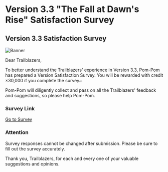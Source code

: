# Version 3.3 "The Fall at Dawn's Rise" Satisfaction Survey
## Version 3.3 Satisfaction Survey
![Banner](https://sdk.hoyoverse.com/upload/ann/2025/04/17/d20d2811e946c33b96cf1a30a2e87af7_7365197828329847678.png)

Dear Trailblazers,

To better understand the Trailblazers' experience in Version 3.3, Pom-Pom has prepared a Version Satisfaction Survey. You will be rewarded with credit ×30,000 if you complete the survey~

Pom-Pom will diligently collect and pass on all the Trailblazers' feedback and suggestions, so please help Pom-Pom.

### Survey Link

[ Go to Survey](https://webstatic.hoyoverse.com/common/event/survey-user-v2/index.html?auth_appid=survey_CNn_i-x4tx-sebxwTTv9cvPliNtSMOAF1pUSboYf3jz8pZyG&game_biz=hkrpg_global&surveyId=31936&format=1&sign_type=2&authkey_ver=1)

### Attention

Survey responses cannot be changed after submission. Please be sure to fill out the survey accurately.

Thank you, Trailblazers, for each and every one of your valuable suggestions and opinions.
